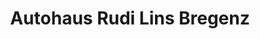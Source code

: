 ---
title: "Autohaus Rudi Lins Bregenz"
url: /bregenz/autohaus-rudi-lins-bregenz/
shop: Autohaus
---